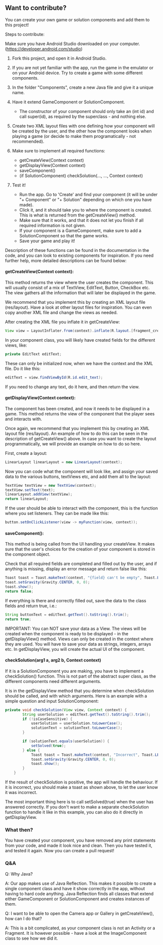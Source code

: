 ## Want to contribute?
You can create your own game or solution components and add them to this project! 

Steps to contribute:

Make sure you have Android Studio downloaded on your computer. (https://developer.android.com/studio)

1. Fork this project, and open it in Android Studio.

2. If you are not yet familiar with the app, run the game in the emulator or on your Android device. Try to create a game with some different components. 

3. In the folder "Components", create a new Java file and give it a unique name.

4. Have it extend GameComponent or SolutionComponent.
    - The constructor of your component should only take an (int id) and call super(id), as required by the superclass - and nothing else.

5. Create two XML layout files with one defining how your component will be created by the user, and the other how the component looks when playing a game (or decide to make them programatically - not recommended).

6. Make sure to implement all required functions: 
    - getCreateView(Context context)
    - getDisplayView(Context context)
    - saveComponent()
    - (if SolutionComponent) checkSolution(..., ..., Context context)
  
  
7. Test it!
    - Run the app. Go to 'Create' and find your component (it will be under "+ Component" or "+ Solution" depending on which one you have made).
    - Click it, and it should take you to where the component is created. This is what is returned from the getCreateView() method. 
    - Make sure that it works, and that it does not let you finish if all required information is not given. 
    - If your component is a GameComponent, make sure to add a SolutionComponent so that the game works. 
    - Save your game and play it!

Description of these functions can be found in the documentation in the code, and you can look to existing components for inspiration. If you need further help, more detailed descriptions can be found below:

#### getCreateView(Context context):
This method returns the view where the user creates the component. This will usually consist of a mix of TextView, EditText, Button, CheckBox etc. The view gathers all the information that will later be displayed in the game.

We recommend that you implement this by creating an XML layout file (res/layout). Have a look at other layout files for inspiration. You can even copy another XML file and change the views as needed.

After creating the XML file you inflate it in getCreateView:
```java
View view = LayoutInflater.from(context).inflate(R.layout.[fragment_create_YOUR_component], null, false);
```
    
In your component class, you will likely have created fields for the different views, like: 
```java
private EditText editText;
```
These can only be initialized now, when we have the context and the XML file. Do it like this:
```java
editText = view.findViewById(R.id.edit_text);
```
If you need to change any text, do it here, and then return the view.

#### getDisplayView(Context context):
The component has been created, and now it needs to be displayed in a game. This method returns the view of the component that the player sees and interacts with. 

Once again, we recommend that you implement this by creating an XML layout file (res/layout). An example of how to do this can be seen in the description of getCreateView() above. In case you want to create the layout programmatically, we will provide an example on how to do so here.

First, create a layout:
```java
LinearLayout linearLayout = new LinearLayout(context);
```
Now you can code what the component will look like, and assign your saved data to the various buttons, textViews etc, and add them all to the layout:
```java
TextView textView = new TextView(context);
textView.setText(text);
linearLayout.addView(textView);
return linearLayout;
```
If the user should be able to interact with the component, this is the function where you set listeners. They can be made like this:
```java
button.setOnClickListener(view -> myFunction(view, context));
```

#### saveComponent():
This method is being called from the UI handling your createView. It makes sure that the user's choices for the creation of your component is stored in the component object.

Check that all required fields are completed and filled out by the user, and if anything is missing, display an error message and return false like this:
```java
Toast toast = Toast.makeText(context, "{field} can't be empty", Toast.LENGTH_SHORT);
toast.setGravity(Gravity.CENTER, 0, 0);
toast.show();
return false;
```
    
If everything is there and correctly filled out, save the data to the class fields and return true, i.e.:
```java
String buttonText = editText.getText().toString().trim();
return true;
```

IMPORTANT: You can NOT save your data as a View. The views will be created when the component is ready to be displayed - in the getDisplayView() method. Views can only be created in the context where they are used. You will have to save your data as strings, integers, arrays etc. In getDisplayView, you will create the actual UI of the component.

#### checkSolution(arg1 a, arg2 b, Context context)
If it is a SolutionComponent you are making, you have to implement a checkSolution() function. This is not part of the abstract super class, as the different components need different arguments.

It is in the getDisplayView method that you determine when checkSolution should be called, and with which arguments. Here is an example with a simple question and input SolutionComponent:
```java
private void checkSolution(View view, Context context) {
        String userSolution = editText.getText().toString().trim();
        if (!isCaseSensitive) {
            userSolution = userSolution.toLowerCase();
            solutionText = solutionText.toLowerCase();
        }

        if (solutionText.equals(userSolution)) {
            setSolved(true);
        } else {
            Toast toast = Toast.makeText(context, "Incorrect", Toast.LENGTH_SHORT);
            toast.setGravity(Gravity.CENTER, 0, 0);
            toast.show();
        }
    }
```

If the result of checkSolution is positive, the app will handle the behaviour. If it is incorrect, you should make a toast as shown above, to let the user know it was incorrect.

The most important thing here is to call setSolved(true) when the user has answered correctly. If you don't want to make a separate checkSolution function to handle it like in this example, you can also do it directly in getDisplayView.

### What then?
You have created your component, you have removed any print statements from your code, and made it look nice and clean.
Then you have tested it, and tested it again.
Now you can create a pull request!

### Q&A

Q: Why Java?

A: Our app makes use of Java Reflection. This makes it possible to create a single component class and have it show correctly in the app, without having to hard code anything. Java Reflection finds all classes that extend either GameComponent or SolutionComponent and creates instances of them. 

Q: I want to be able to open the Camera app or Gallery in getCreateView(), how can I do that?

A: This is a bit complicated, as your component class is not an Activity or a Fragment. It is however possible - have a look at the ImageComponent class to see how we did it.
